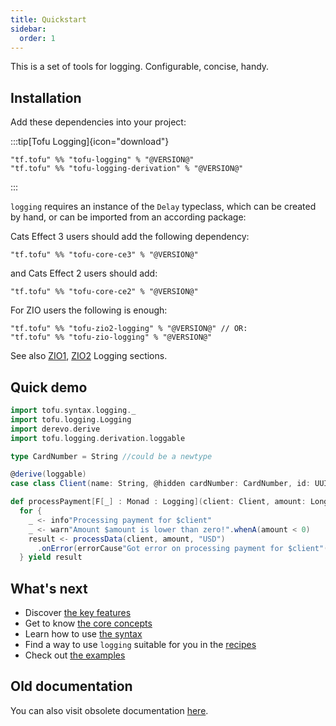 ```yaml
---
title: Quickstart
sidebar:
  order: 1
---
```


This is a set of tools for logging. Configurable, concise, handy.

## Installation

Add these dependencies into your project:

:::tip[Tofu Logging]{icon="download"}
```
"tf.tofu" %% "tofu-logging" % "@VERSION@"
"tf.tofu" %% "tofu-logging-derivation" % "@VERSION@"
```

:::


`logging` requires an instance of the `Delay` typeclass, which can be created by hand, or can be imported from an
according package:

Cats Effect 3 users should add the following dependency:

```
"tf.tofu" %% "tofu-core-ce3" % "@VERSION@"
```

and Cats Effect 2 users should add:

```
"tf.tofu" %% "tofu-core-ce2" % "@VERSION@"
```

For ZIO users the following is enough:

```
"tf.tofu" %% "tofu-zio2-logging" % "@VERSION@" // OR:
"tf.tofu" %% "tofu-zio-logging" % "@VERSION@"

```

See also [ZIO1](/tofu/docs/logging/recipes/zio1), [ZIO2](/tofu/docs/logging/recipes/zio2) Logging sections.

## Quick demo

```scala
import tofu.syntax.logging._
import tofu.logging.Logging
import derevo.derive
import tofu.logging.derivation.loggable

type CardNumber = String //could be a newtype

@derive(loggable)
case class Client(name: String, @hidden cardNumber: CardNumber, id: UUID)

def processPayment[F[_] : Monad : Logging](client: Client, amount: Long): F[Result] =
  for {
    _ <- info"Processing payment for $client"
    _ <- warn"Amount $amount is lower than zero!".whenA(amount < 0)
    result <- processData(client, amount, "USD")
      .onError(errorCause"Got error on processing payment for $client"(_))
  } yield result
```

## What's next

- Discover [the key features](/tofu/docs/logging/key-features)
- Get to know [the core concepts](/tofu/docs/logging/core-concepts)
- Learn how to use [the syntax](/tofu/docs/logging/syntax)
- Find a way to use `logging` suitable for you in the [recipes](/tofu/docs/logging/recipes/list)
- Check out [the examples](https://github.com/tofu-tf/tofu/tree/master/examples/ce2/src/main/scala-2/tofu/example/logging)

## Old documentation

You can also visit obsolete documentation [here](/tofu/docs/logging/old).

